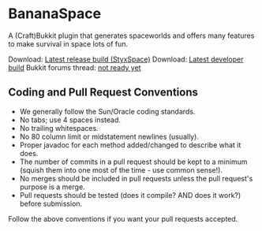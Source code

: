 BananaSpace
======
A (Craft)Bukkit plugin that generates spaceworlds and offers many features to make survival in space lots of fun.

Download: [Latest release build (StyxSpace)](http://saxxyspin.com/dcp/dl.php?id=StyxSpace&ver=1.1)
Download: [Latest developer build](http://saxxyspin.com/dcp/dl.php?id=BananaSpace&ver=1.2)
Bukkit forums thread: [not ready yet](#)

Coding and Pull Request Conventions
-----------

* We generally follow the Sun/Oracle coding standards.
* No tabs; use 4 spaces instead.
* No trailing whitespaces.
* No 80 column limit or midstatement newlines (usually).
* Proper javadoc for each method added/changed to describe what it does.
* The number of commits in a pull request should be kept to a minimum (squish them into one most of the time - use common sense!).
* No merges should be included in pull requests unless the pull request's purpose is a merge.
* Pull requests should be tested (does it compile? AND does it work?) before submission.

Follow the above conventions if you want your pull requests accepted.  